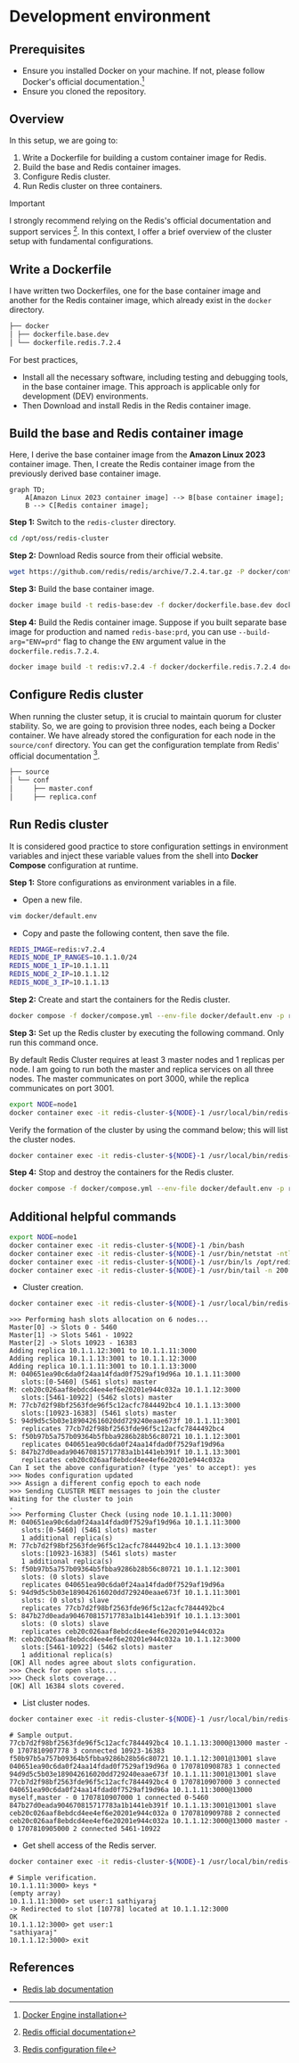 # Development environment

## Prerequisites

- Ensure you installed Docker on your machine. If not, please follow Docker's official documentation.[^1]
- Ensure you cloned the repository.

## Overview

In this setup, we are going to:
1. Write a Dockerfile for building a custom container image for Redis.
2. Build the base and Redis container images.
3. Configure Redis cluster.
4. Run Redis cluster on three containers.

> [!IMPORTANT] 
> I strongly recommend relying on the Redis's official documentation and support services [^2]. In this context, I offer a brief overview of the cluster setup with fundamental configurations.

## Write a Dockerfile

I have written two Dockerfiles, one for the base container image and another for the Redis container image, which already exist in the `docker` directory.

```bash
├── docker
│ ├── dockerfile.base.dev
│ └── dockerfile.redis.7.2.4
```

For best practices,
- Install all the necessary software, including testing and debugging tools, in the base container image. This approach is applicable only for development (DEV) environments.
- Then Download and install Redis in the Redis container image.

## Build the base and Redis container image

Here, I derive the base container image from the **Amazon Linux 2023** container image. Then, I create the Redis container image from the previously derived base container image.

```mermaid
graph TD;
    A[Amazon Linux 2023 container image] --> B[base container image];
    B --> C[Redis container image];
```

**Step 1:** Switch to the `redis-cluster` directory.

```bash
cd /opt/oss/redis-cluster
```

**Step 2:** Download Redis source from their official website.

```bash
wget https://github.com/redis/redis/archive/7.2.4.tar.gz -P docker/context/binary
```

**Step 3:** Build the base container image.

```bash
docker image build -t redis-base:dev -f docker/dockerfile.base.dev docker/context
```

**Step 4:** Build the Redis container image.  Suppose if you built separate base image for production and named `redis-base:prd`, you can use `--build-arg="ENV=prd"` flag to change the `ENV` argument value in the `dockerfile.redis.7.2.4`.

```bash
docker image build -t redis:v7.2.4 -f docker/dockerfile.redis.7.2.4 docker/context
```

## Configure Redis cluster

When running the cluster setup, it is crucial to maintain quorum for cluster stability. So, we are going to provision three nodes, each being a Docker container. We have already stored the configuration for each node in the `source/conf` directory.  You can get the configuration template from Redis' official documentation [^3].

```bash
├── source
│ └── conf
│     ├── master.conf
│     ├── replica.conf
```

## Run Redis cluster

It is considered good practice to store configuration settings in environment variables and inject these variable values from the shell into **Docker Compose** configuration at runtime.

**Step 1:** Store configurations as environment variables in a file.

- Open a new file. 

```bash
vim docker/default.env
```

- Copy and paste the following content, then save the file.

```bash
REDIS_IMAGE=redis:v7.2.4
REDIS_NODE_IP_RANGES=10.1.1.0/24
REDIS_NODE_1_IP=10.1.1.11
REDIS_NODE_2_IP=10.1.1.12
REDIS_NODE_3_IP=10.1.1.13
```

**Step 2:** Create and start the containers for the Redis cluster.

```bash
docker compose -f docker/compose.yml --env-file docker/default.env -p redis-cluster up -d
```

**Step 3:** Set up the Redis cluster by executing the following command. Only run this command once.

By default Redis Cluster requires at least 3 master nodes and 1 replicas per node.  I am going to run both the master and replica services on all three nodes. The master communicates on port 3000, while the replica communicates on port 3001.

```bash
export NODE=node1
docker container exec -it redis-cluster-${NODE}-1 /usr/local/bin/redis-cli --cluster create 10.1.1.11:3000 10.1.1.12:3000 10.1.1.13:3000 10.1.1.11:3001 10.1.1.12:3001 10.1.1.13:3001 --cluster-replicas 1
```

Verify the formation of the cluster by using the command below; this will list the cluster nodes.

```bash
docker container exec -it redis-cluster-${NODE}-1 /usr/local/bin/redis-cli -p 3000 cluster nodes
```


**Step 4:** Stop and destroy the containers for the Redis cluster.

```bash
docker compose -f docker/compose.yml --env-file docker/default.env -p redis-cluster down
```

## Additional helpful commands

```bash
export NODE=node1
docker container exec -it redis-cluster-${NODE}-1 /bin/bash
docker container exec -it redis-cluster-${NODE}-1 /usr/bin/netstat -ntlp
docker container exec -it redis-cluster-${NODE}-1 /usr/bin/ls /opt/redis/data
docker container exec -it redis-cluster-${NODE}-1 /usr/bin/tail -n 200 /opt/redis/log/master.log
```

- Cluster creation.

```bash
docker container exec -it redis-cluster-${NODE}-1 /usr/local/bin/redis-cli --cluster create 10.1.1.11:3000 10.1.1.12:3000 10.1.1.13:3000 10.1.1.11:3001 10.1.1.12:3001 10.1.1.13:3001 --cluster-replicas 1
```

```
>>> Performing hash slots allocation on 6 nodes...
Master[0] -> Slots 0 - 5460
Master[1] -> Slots 5461 - 10922
Master[2] -> Slots 10923 - 16383
Adding replica 10.1.1.12:3001 to 10.1.1.11:3000
Adding replica 10.1.1.13:3001 to 10.1.1.12:3000
Adding replica 10.1.1.11:3001 to 10.1.1.13:3000
M: 040651ea90c6da0f24aa14fdad0f7529af19d96a 10.1.1.11:3000
   slots:[0-5460] (5461 slots) master
M: ceb20c026aaf8ebdcd4ee4ef6e20201e944c032a 10.1.1.12:3000
   slots:[5461-10922] (5462 slots) master
M: 77cb7d2f98bf2563fde96f5c12acfc7844492bc4 10.1.1.13:3000
   slots:[10923-16383] (5461 slots) master
S: 94d9d5c5b03e189042616020dd729240eaae673f 10.1.1.11:3001
   replicates 77cb7d2f98bf2563fde96f5c12acfc7844492bc4
S: f50b97b5a757b09364b5fbba9286b28b56c80721 10.1.1.12:3001
   replicates 040651ea90c6da0f24aa14fdad0f7529af19d96a
S: 847b27d0eada904670815717783a1b1441eb391f 10.1.1.13:3001
   replicates ceb20c026aaf8ebdcd4ee4ef6e20201e944c032a
Can I set the above configuration? (type 'yes' to accept): yes
>>> Nodes configuration updated
>>> Assign a different config epoch to each node
>>> Sending CLUSTER MEET messages to join the cluster
Waiting for the cluster to join
.
>>> Performing Cluster Check (using node 10.1.1.11:3000)
M: 040651ea90c6da0f24aa14fdad0f7529af19d96a 10.1.1.11:3000
   slots:[0-5460] (5461 slots) master
   1 additional replica(s)
M: 77cb7d2f98bf2563fde96f5c12acfc7844492bc4 10.1.1.13:3000
   slots:[10923-16383] (5461 slots) master
   1 additional replica(s)
S: f50b97b5a757b09364b5fbba9286b28b56c80721 10.1.1.12:3001
   slots: (0 slots) slave
   replicates 040651ea90c6da0f24aa14fdad0f7529af19d96a
S: 94d9d5c5b03e189042616020dd729240eaae673f 10.1.1.11:3001
   slots: (0 slots) slave
   replicates 77cb7d2f98bf2563fde96f5c12acfc7844492bc4
S: 847b27d0eada904670815717783a1b1441eb391f 10.1.1.13:3001
   slots: (0 slots) slave
   replicates ceb20c026aaf8ebdcd4ee4ef6e20201e944c032a
M: ceb20c026aaf8ebdcd4ee4ef6e20201e944c032a 10.1.1.12:3000
   slots:[5461-10922] (5462 slots) master
   1 additional replica(s)
[OK] All nodes agree about slots configuration.
>>> Check for open slots...
>>> Check slots coverage...
[OK] All 16384 slots covered.
```

- List cluster nodes.

```bash
docker container exec -it redis-cluster-${NODE}-1 /usr/local/bin/redis-cli -p 3000 cluster nodes
```

```
# Sample output.
77cb7d2f98bf2563fde96f5c12acfc7844492bc4 10.1.1.13:3000@13000 master - 0 1707810907778 3 connected 10923-16383
f50b97b5a757b09364b5fbba9286b28b56c80721 10.1.1.12:3001@13001 slave 040651ea90c6da0f24aa14fdad0f7529af19d96a 0 1707810908783 1 connected
94d9d5c5b03e189042616020dd729240eaae673f 10.1.1.11:3001@13001 slave 77cb7d2f98bf2563fde96f5c12acfc7844492bc4 0 1707810907000 3 connected
040651ea90c6da0f24aa14fdad0f7529af19d96a 10.1.1.11:3000@13000 myself,master - 0 1707810907000 1 connected 0-5460
847b27d0eada904670815717783a1b1441eb391f 10.1.1.13:3001@13001 slave ceb20c026aaf8ebdcd4ee4ef6e20201e944c032a 0 1707810909788 2 connected
ceb20c026aaf8ebdcd4ee4ef6e20201e944c032a 10.1.1.12:3000@13000 master - 0 1707810905000 2 connected 5461-10922
```

- Get shell access of the Redis server.

```bash
docker container exec -it redis-cluster-${NODE}-1 /usr/local/bin/redis-cli -c -h 10.1.1.11 -p 3000
```

```
# Simple verification.
10.1.1.11:3000> keys *
(empty array)
10.1.1.11:3000> set user:1 sathiyaraj
-> Redirected to slot [10778] located at 10.1.1.12:3000
OK
10.1.1.12:3000> get user:1
"sathiyaraj"
10.1.1.12:3000> exit
```

## References
- [Redis lab documentation](https://developer.redis.com/operate/redis-at-scale/scalability/exercise-1/)

[^1]: [Docker Engine installation](https://docs.docker.com/engine/install)
[^2]: [Redis official documentation](https://redis.io/docs/management/scaling/)
[^3]: [Redis configuration file](https://redis.io/docs/management/config-file/)
